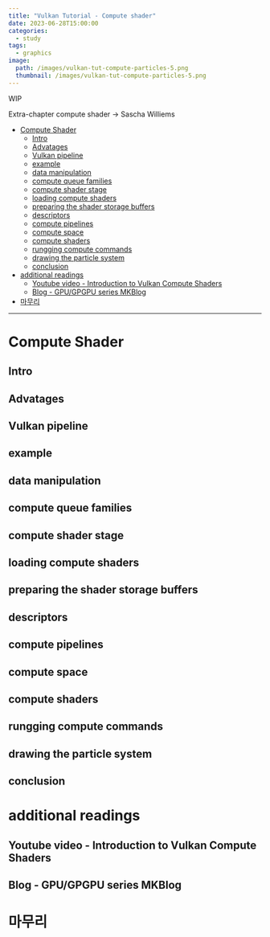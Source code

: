 ```yaml
---
title: "Vulkan Tutorial - Compute shader"
date: 2023-06-28T15:00:00
categories: 
  - study
tags: 
  - graphics
image: 
  path: /images/vulkan-tut-compute-particles-5.png
  thumbnail: /images/vulkan-tut-compute-particles-5.png
---
```

WIP

Extra-chapter compute shader
-> Sascha Williems

- [Compute Shader](#compute-shader)
  - [Intro](#intro)
  - [Advatages](#advatages)
  - [Vulkan pipeline](#vulkan-pipeline)
  - [example](#example)
  - [data manipulation](#data-manipulation)
  - [compute queue families](#compute-queue-families)
  - [compute shader stage](#compute-shader-stage)
  - [loading compute shaders](#loading-compute-shaders)
  - [preparing the shader storage buffers](#preparing-the-shader-storage-buffers)
  - [descriptors](#descriptors)
  - [compute pipelines](#compute-pipelines)
  - [compute space](#compute-space)
  - [compute shaders](#compute-shaders)
  - [rungging compute commands](#rungging-compute-commands)
  - [drawing the particle system](#drawing-the-particle-system)
  - [conclusion](#conclusion)
- [additional readings](#additional-readings)
  - [Youtube video - Introduction to Vulkan Compute Shaders](#youtube-video---introduction-to-vulkan-compute-shaders)
  - [Blog - GPU/GPGPU series MKBlog](#blog---gpugpgpu-series-mkblog)
- [마무리](#마무리)


---

# Compute Shader
## Intro

## Advatages
## Vulkan pipeline
## example
## data manipulation
## compute queue families
## compute shader stage
## loading compute shaders
## preparing the shader storage buffers
## descriptors
## compute pipelines
## compute space
## compute shaders
## rungging compute commands
## drawing the particle system
## conclusion

# additional readings
## Youtube video - Introduction to Vulkan Compute Shaders
## Blog - GPU/GPGPU series MKBlog

# 마무리
